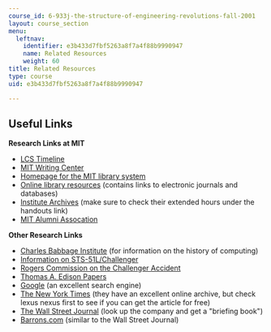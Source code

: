 ```yaml
---
course_id: 6-933j-the-structure-of-engineering-revolutions-fall-2001
layout: course_section
menu:
  leftnav:
    identifier: e3b433d7fbf5263a8f7a4f88b9990947
    name: Related Resources
    weight: 60
title: Related Resources
type: course
uid: e3b433d7fbf5263a8f7a4f88b9990947

---
```


Useful Links
------------

**Research Links at MIT**

*   [LCS Timeline](http://timeline.lcs.mit.edu/)
*   [MIT Writing Center](http://web.mit.edu/writing/)
*   [Homepage for the MIT library system](http://libraries.mit.edu/)
*   [Online library resources](http://libraries.mit.edu/search/index.html) (contains links to electronic journals and databases)
*   [Institute Archives](http://libraries.mit.edu/archives/) (make sure to check their extended hours under the handouts link)
*   [MIT Alumni Assocation](http://alum.mit.edu/)

**Other Research Links**

*   [Charles Babbage Institute](http://www.cbi.umn.edu/) (for information on the history of computing)
*   [Information on STS-51L/Challenger](http://www.hq.nasa.gov/office/pao/History/sts51l.html)
*   [Rogers Commission on the Challenger Accident](http://science.ksc.nasa.gov/shuttle/missions/51-l/docs/rogers-commission/table-of-contents.html)
*   [Thomas A. Edison Papers](http://edison.rutgers.edu/)
*   [Google](http://www.google.com/) (an excellent search engine)
*   [The New York Times](http://www.nytimes.com/) (they have an excellent online archive, but check lexus nexus first to see if you can get the article for free)
*   [The Wall Street Journal](http://online.wsj.com/public/us) (look up the company and get a "briefing book")
*   [Barrons.com](http://www.barrons.com/) (similar to the Wall Street Journal)